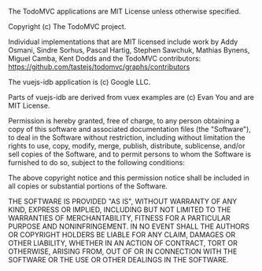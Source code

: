 The TodoMVC applications are MIT License unless otherwise specified.

Copyright (c) The TodoMVC project.

Individual implementations that are MIT licensed include work by Addy Osmani, Sindre Sorhus, Pascal Hartig, Stephen Sawchuk, Mathias Bynens, Miguel Camba, Kent Dodds and the TodoMVC contributors: https://github.com/tastejs/todomvc/graphs/contributors

The vuejs-idb application is (c) Google LLC.

Parts of vuejs-idb are derived from vuex examples are (c) Evan You and are MIT License.

Permission is hereby granted, free of charge, to any person obtaining a copy of
this software and associated documentation files (the "Software"), to deal in
the Software without restriction, including without limitation the rights to
use, copy, modify, merge, publish, distribute, sublicense, and/or sell copies of
the Software, and to permit persons to whom the Software is furnished to do so,
subject to the following conditions:

The above copyright notice and this permission notice shall be included in all
copies or substantial portions of the Software.

THE SOFTWARE IS PROVIDED "AS IS", WITHOUT WARRANTY OF ANY KIND, EXPRESS OR
IMPLIED, INCLUDING BUT NOT LIMITED TO THE WARRANTIES OF MERCHANTABILITY, FITNESS
FOR A PARTICULAR PURPOSE AND NONINFRINGEMENT. IN NO EVENT SHALL THE AUTHORS OR
COPYRIGHT HOLDERS BE LIABLE FOR ANY CLAIM, DAMAGES OR OTHER LIABILITY, WHETHER
IN AN ACTION OF CONTRACT, TORT OR OTHERWISE, ARISING FROM, OUT OF OR IN
CONNECTION WITH THE SOFTWARE OR THE USE OR OTHER DEALINGS IN THE SOFTWARE.
